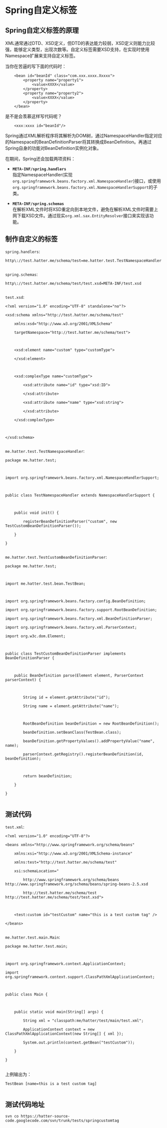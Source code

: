 # Spring自定义标签 #

## Spring自定义标签的原理 ##
XML通常通过DTD、XSD定义，但DTD的表达能力较弱，XSD定义则能力比较强，能够定义类型，出现次数等。自定义标签需要XSD支持，在实现时使用Namespace扩展来支持自定义标签。

当你在苦逼的写下面的代码时：
```
    <bean id="beanId" class="com.xxx.xxxx.Xxxxx">
        <property name="property1">
            <value>XXXX</value>
        </property>
        <property name="property2">
            <value>XXXX</value>
        </property>
    </bean>
```
是不是会羡慕这样写代码呢？
```
    <xxx:xxxx id="beanId"/>
```

Spring通过XML解析程序将其解析为DOM树，通过NamespaceHandler指定对应的Namespace的BeanDefinitionParser将其转换成BeanDefinition。再通过Spring自身的功能对BeanDefinition实例化对象。

在期间，Spring还会加载两项资料：
  * <b><code>META-INF/spring.handlers</code></b> <br>指定NamespaceHandler(实现<code>org.springframework.beans.factory.xml.NamespaceHandler</code>)接口，或使用<code>org.springframework.beans.factory.xml.NamespaceHandlerSupport</code>的子类。<br>
<ul><li><b><code>META-INF/spring.schemas</code></b> <br>在解析XML文件时将XSD重定向到本地文件，避免在解析XML文件时需要上网下载XSD文件。通过现实<code>org.xml.sax.EntityResolver</code>接口来实现该功能。</li></ul>

<h2>制作自定义的标签</h2>
<code>spring.handlers</code>:<br>
<pre><code>http\://test.hatter.me/schema/test=me.hatter.test.TestNamespaceHandler<br>
</code></pre>

<code>spring.schemas</code>:<br>
<pre><code>http\://test.hatter.me/schema/test/test.xsd=META-INF/test.xsd<br>
</code></pre>

<code>test.xsd</code>:<br>
<pre><code>&lt;?xml version="1.0" encoding="UTF-8" standalone="no"?&gt;<br>
&lt;xsd:schema xmlns="http://test.hatter.me/schema/test"<br>
	xmlns:xsd="http://www.w3.org/2001/XMLSchema" <br>
	targetNamespace="http://test.hatter.me/schema/test"&gt;<br>
<br>
	&lt;xsd:element name="custom" type="customType"&gt;<br>
	&lt;/xsd:element&gt;<br>
	<br>
	&lt;xsd:complexType name="customType"&gt;<br>
		&lt;xsd:attribute name="id" type="xsd:ID"&gt;<br>
		&lt;/xsd:attribute&gt;<br>
		&lt;xsd:attribute name="name" type="xsd:string"&gt;<br>
		&lt;/xsd:attribute&gt;<br>
	&lt;/xsd:complexType&gt;<br>
<br>
&lt;/xsd:schema&gt;<br>
</code></pre>

<code>me.hatter.test.TestNamespaceHandler</code>:<br>
<pre><code>package me.hatter.test;<br>
<br>
import org.springframework.beans.factory.xml.NamespaceHandlerSupport;<br>
<br>
public class TestNamespaceHandler extends NamespaceHandlerSupport {<br>
<br>
    public void init() {<br>
        registerBeanDefinitionParser("custom", new TestCustomBeanDefinitionParser());<br>
    }<br>
}<br>
</code></pre>

<code>me.hatter.test.TestCustomBeanDefinitionParser</code>:<br>
<pre><code>package me.hatter.test;<br>
<br>
import me.hatter.test.bean.TestBean;<br>
<br>
import org.springframework.beans.factory.config.BeanDefinition;<br>
import org.springframework.beans.factory.support.RootBeanDefinition;<br>
import org.springframework.beans.factory.xml.BeanDefinitionParser;<br>
import org.springframework.beans.factory.xml.ParserContext;<br>
import org.w3c.dom.Element;<br>
<br>
public class TestCustomBeanDefinitionParser implements BeanDefinitionParser {<br>
<br>
    public BeanDefinition parse(Element element, ParserContext parserContext) {<br>
<br>
        String id = element.getAttribute("id");<br>
        String name = element.getAttribute("name");<br>
<br>
        RootBeanDefinition beanDefinition = new RootBeanDefinition();<br>
        beanDefinition.setBeanClass(TestBean.class);<br>
        beanDefinition.getPropertyValues().addPropertyValue("name", name);<br>
        parserContext.getRegistry().registerBeanDefinition(id, beanDefinition);<br>
<br>
        return beanDefinition;<br>
    }<br>
}<br>
</code></pre>

<h2>测试代码</h2>
<code>test.xml</code>:<br>
<pre><code>&lt;?xml version="1.0" encoding="UTF-8"?&gt;<br>
&lt;beans xmlns="http://www.springframework.org/schema/beans"<br>
    xmlns:xsi="http://www.w3.org/2001/XMLSchema-instance"<br>
    xmlns:test="http://test.hatter.me/schema/test"<br>
    xsi:schemaLocation="<br>
        http://www.springframework.org/schema/beans http://www.springframework.org/schema/beans/spring-beans-2.5.xsd<br>
        http://test.hatter.me/schema/test http://test.hatter.me/schema/test/test.xsd"&gt;<br>
	<br>
	&lt;test:custom id="testCustom" name="this is a test custom tag" /&gt;<br>
&lt;/beans&gt;<br>
</code></pre>

<code>me.hatter.test.main.Main</code>:<br>
<pre><code>package me.hatter.test.main;<br>
<br>
import org.springframework.context.ApplicationContext;<br>
import org.springframework.context.support.ClassPathXmlApplicationContext;<br>
<br>
public class Main {<br>
<br>
    public static void main(String[] args) {<br>
        String xml = "classpath:me/hatter/test/main/test.xml";<br>
        ApplicationContext context = new ClassPathXmlApplicationContext(new String[] { xml });<br>
        System.out.println(context.getBean("testCustom"));<br>
    }<br>
}<br>
</code></pre>

上例输出为：<br>
<pre><code>TestBean [name=this is a test custom tag]<br>
</code></pre>


<h2>测试代码地址</h2>
<pre><code>svn co https://hatter-source-code.googlecode.com/svn/trunk/tests/springcustomtag<br>
</code></pre>